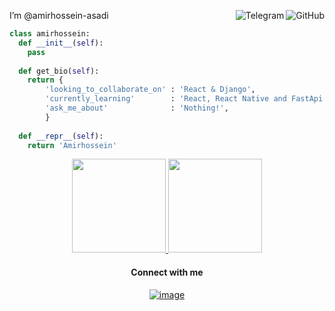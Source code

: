 I’m @amirhossein-asadi
<a href="https://github.com/amirhossein-asadi"><img align="right" alt="GitHub" src="https://img.shields.io/badge/dynamic/json?logo=github&label=GitHub+Followers&labelColor=282c34&color=181717&query=%24.data.totalSubs&url=https%3A%2F%2Fapi.spencerwoo.com%2Fsubstats%2F%3Fsource%3Dgithub%26queryKey%3Dsalar-shdk&longCache=true"/></a>
<a href="https://t.me/amirhossein9876"><img align="right" alt="Telegram" src="https://img.shields.io/badge/amirhossein-asadi-C6D1D9?logo=telegram&logoColor=white"/></a>

```python
class amirhossein:
  def __init__(self):
    pass
  
  def get_bio(self):
    return {
        'looking_to_collaborate_on' : 'React & Django',
        'currently_learning'        : 'React, React Native and FastApi',
        'ask_me_about'              : 'Nothing!',
        }
   
  def __repr__(self):
    return 'Amirhossein'

```




<p align="center">
<a href="https://github.com/amirhossein-asadi">
  <img height="150em" src="https://github-readme-stats-eight-theta.vercel.app/api?username=amirhossein-asadi&show_icons=true&theme=algolia&include_all_commits=true&count_private=true"/>
  <img height="150em" src="https://github-readme-stats-eight-theta.vercel.app/api/top-langs/?username=amirhossein-asadi&layout=compact&theme=algolia"/>
</a>
</p>

<h4 align="center">Connect with me</h4>
<div align="center">

[![image](https://img.shields.io/badge/amirhossein-asadi-0077B5?style=for-the-badge&logo=linkedin&logoColor=white)](https://www.linkedin.com/in/amirhossein-asadi/)
</div>
<!---
salar-shdk/salar-shdk is a ✨ special ✨ repository because its `README.md` (this file) appears on your GitHub profile.
You can click the Preview link to take a look at your changes.
--->
